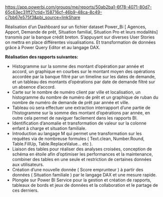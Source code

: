 https://app.powerbi.com/groups/me/reports/50ab2ba1-6f78-4071-80d7-65c63ec31ff2?ctid=158716cf-46b9-48ca-8c49-c7bb67e575f3&pbi_source=linkShare

Réalisation d’un Dashboard sur un fichier dataset Power_Bi [ Agences, Apport, Demande de prêt, Situation familial, Situation Pro et leurs modalités] transmis
par la banque crédit breton. S’appuyant sur diverses User Stories on mettra en place différentes visualisations. Et transformation de données grâce à
Power Query Editor et au langage DAX.

**Réalisation des rapports suivantes:**
- Histogramme sur la somme des montant d’opération par année et accord, un graphique en courbes sur le montant moyen des opérations accordée par la banque
filtré par un timeline sur les dates de demande, et un tableau des montants d’opérations par date de demande filtré sur un absence d’accord. 
- Carte sur le nombre de numéro client par ville et localisation, un histogramme du nombre de numéro de prêt et un graphique de ruban du nombre de numéro 
de demande de prêt par année et ville.
- Tableau où sera effectuer une extraction interrapport d’une partie de l’histogramme sur la somme des montant d’opérations par année, en outre cela 
permet de naviguer facilement dans les rapports BI.
- Identification d’anomalie et transformation de valeur sur la colonne enfant à charge et situation familiale.
- Introduction au langage M  qui permet une transformation sur les requêtes via de nombreuse formules ( Text.clean, Number.Round, Table.FillUp,
Table.ReplaceValue… etc ).
- Liaison des tables pour réaliser des analyses croisées, conception de schéma en étoile afin d’optimiser les performances et la maintenance,
combiner des tables en une seule et restriction de certaines données aux utilisateurs.
- Création d’une nouvelle donnée ( Score emprunteur ) à partir des données ( Situation familiale ) par le langage DAX et une mesure rapide.
- Plongée sur Power BI Service pour la gestion et création de rapports, tableaux de bords et jeux de données et la collaboration et le partage
de ces derniers.
